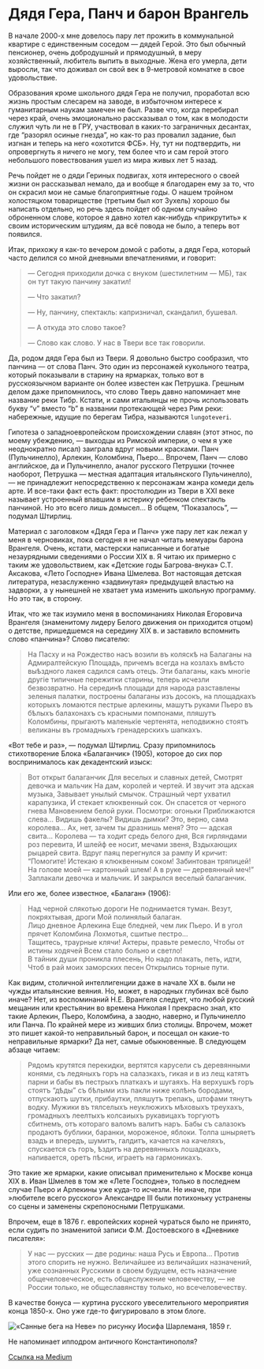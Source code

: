 # Дядя Гера, Панч и барон Врангель

В начале 2000-х мне довелось пару лет прожить в коммунальной квартире с единственным соседом — дядей Герой. Это был обычный пенсионер, очень добродушный и прямодушный, в меру хозяйственный, любитель выпить в выходные. Жена его умерла, дети выросли, так что доживал он свой век в 9-метровой комнатке в свое удовольствие.

Образования кроме школьного дядя Гера не получил, проработал всю жизнь простым слесарем на заводе, в избыточном интересе к гуманитарным наукам замечен не был. Разве что, когда перебирал через край, очень эмоционально рассказывал о том, как в молодости служил чуть ли не в ГРУ, участвовал в каких-то заграничных десантах, где “разорял осиные гнезда”, но как-то раз провалил задание, был изгнан и теперь на него «охотится ФСБ». Ну, тут ни подтвердить, ни опровергнуть я ничего не могу, тем более что и сам герой этого небольшого повествования ушел из мира живых лет 5 назад.

Речь пойдет не о дяди Гериных подвигах, хотя интересного о своей жизни он рассказывал немало, да и вообще я благодарен ему за то, что он скрасил мои не самые благоприятные годы. О нашем тройном холостяцком товариществе (третьим был кот Зухель) хорошо бы написать отдельно, но речь здесь пойдет об одном случайно оброненном слове, которое я давно хотел как-нибудь «прикрутить» к своим историческим штудиям, да всё повода не было, а теперь вот появился.

Итак, прихожу я как-то вечером домой с работы, а дядя Гера, который часто делился со мной дневными впечатлениями, и говорит:

> — Сегодня приходили дочка с внуком (шестилетним — МБ), так он тут такую панчину закатил!
> 
> — Что закатил?
> 
> — Ну, панчину, спектакль: капризничал, скандалил, бушевал.
> 
> — А откуда это слово такое?
> 
> — Слово как слово. У нас в Твери все так говорили.

Да, родом дядя Гера был из Твери. Я довольно быстро сообразил, что панчина — от слова Панч. Это один из персонажей кукольного театра, который показывали в старину на ярмарках, только вот в русскоязычном варианте он более известен как Петрушка. Грешным делом даже припомнилось, что слово Тверь давно напоминает мне название реки Тибр. Кстати, и сами итальянцы не прочь использовать букву “v” вместо “b” в названии протекающей через Рим реки: набережные, идущие по берегам Тибра, называются `lungoteveri`.

Гипотеза о западноевропейском происхождении славян (этот этнос, по моему убеждению, — выходцы из Римской империи, о чем я уже неоднократно писал) заиграла вдруг новыми красками. Панч (Пульчинелло), Арлекин, Коломбина, Пьеро… Впрочем, Панч — слово английское, да и Пульчинелло, аналог русского Петрушки (точнее наоборот, Петрушка — местная адаптация итальянского Пульчинелло), — не принадлежит непосредственно к персонажам жанра комеди дель арте. И все-таки факт есть факт: простолюдин из Твери в XXI веке называет устроенный впавшим в истерику ребенком спектакль панчиной. Но это всего лишь домысел… В общем, “Показалось”, — подумал Штирлиц.

Материал с заголовком «Дядя Гера и Панч» уже пару лет как лежал у меня в черновиках, пока сегодня я не начал читать мемуары барона Врангеля. Очень, кстати, мастерски написанные и богатые незаурядными сведениями о России XIX в. Я читаю их примерно с таким же удовольствием, как «Детские годы Багрова-внука» С.Т. Аксакова, «Лето Господне» Ивана Шмелева. Вот настоящая детская литература, незаслуженно «задвинутая» предыдущей властью на задворки, а у нынешней не хватает ума изменить школьную программу. Но это так, в сторону.

Итак, что же так изумило меня в воспоминаниях Николая Егоровича Врангеля (знаменитому лидеру Белого движения он приходится отцом) о детстве, пришедшемся на середину XIX в. и заставило вспомнить слово «панчина»? Слово писателю:

> На Пасху и на Рождество насъ возили въ коляскѣ на Балаганы на Ад­миралтейскую Площадь, причемъ всегда на козлахъ вмѣсто выѣздного ла­кея садился самъ отецъ. Эти балаганы, какъ многіе другіе типичные пережитки старины, теперь исчезли безвозвратно. На серединѣ площади для народа разставлены зеленыя палатки, по­строены балаганы изъ досокъ, на площадкахъ которыхъ ломаются пестрые арлекины, машутъ руками Пьеро въ бѣлыхъ балахонахъ съ красными пом­понами, пляшутъ Коломбины, прыгаютъ маленькіе чертенята, неподвижно стоятъ великаны въ громадныхъ гренадерскихъ шапкахъ.

«Вот тебе и раз», — подумал Штирлиц. Сразу припомнилось стихотворение Блока «Балаганчик» (1905), которое до сих пор воспринималось как декадентский изыск:

> Вот открыт балаганчик
Для веселых и славных детей,
Смотрят девочка и мальчик
На дам, королей и чертей.
И звучит эта адская музыка,
Завывает унылый смычок.
Страшный черт ухватил карапузика,
И стекает клюквенный сок.
Он спасется от черного гнева
Мановением белой руки.
Посмотри: огоньки
Приближаются слева…
Видишь факелы? Видишь дымки?
Это, верно, сама королева… 
Ах, нет, зачем ты дразнишь меня?
Это — адская свита…
Королева — та ходит средь белого дня,
Вся гирляндами роз перевита,
И шлейф ее носит, мечами звеня,
Вздыхающих рыцарей свита.
Вдруг паяц перегнулся за рампу
И кричит: “Помогите!
Истекаю я клюквенным соком!
Забинтован тряпицей!
На голове моей — картонный шлем!
А в руке — деревянный меч!”
Заплакали девочка и мальчик.
И закрылся веселый балаганчик.

Или его же, более известное, «Балаган» (1906):

> Над черной слякотью дороги
Не поднимается туман.
Везут, покряхтывая, дроги
Мой полинялый балаган.  
Лицо дневное Арлекина
Еще бледней, чем лик Пьеро.
И в угол прячет Коломбина
Лохмотья, сшитые пестро…  
Тащитесь, траурные клячи!
Актеры, правьте ремесло,
Чтобы от истины ходячей
Всем стало больно и светло!  
В тайник души проникла плесень, 
Но надо плакать, петь, идти,
Чтоб в рай моих заморских песен
Открылись торные пути.

Как видим, столичной интеллигенции даже в начале XX в. были не чужды итальянские веяния. Но, может, в народных глубинах всё было иначе? Нет, из воспоминаний Н.Е. Врангеля следует, что любой русский мещанин или крестьянин во времена Николая I прекрасно знал, кто такие Арлекин, Пьеро, Коломбина, а заодно, наверно, и Пульчинелло или Панча. По крайней мере из живших близ столицы. Впрочем, может это пишет какой-то неправильный барон, и посещал он какие-то неправильные ярмарки? Да нет, самые обыкновенные. В следующем абзаце читаем:

> Рядомъ крутятся перекидки, вертятся карусели съ деревянными конями, съ ледяныхъ горъ на салазкахъ, гикая и в из лещ катятъ парни и бабы въ пестрыхъ платкахъ и шугаяхъ. На верхушкѣ горъ стоятъ “дѣды” съ бѣлыми изъ пакли ниже колѣнъ бородами, отпускаютъ шутки, прибаутки, пляшутъ трепакъ, што­фами тянутъ водку. Мужики въ тялселыхъ неуклюжихъ мѣховыхъ треу­хахъ, громадныхъ леелтыхъ колсаиыхъ рукавицахъ торгуютъ сбитнемъ, отъ котораго валомъ валитъ наръ. Бабы съ салазокъ продаютъ бублики, баранки, мороженое, яблоки. Толпа шныряетъ взадъ и впередъ, шумитъ, галдитъ, качается на качеляхъ, спускается съ горъ, ѣздитъ на деревянныхъ лошадкахъ, напивается, оретъ пѣсни, играетъ на гармоникахъ.

Это такие же ярмарки, какие описывал применительно к Москве конца XIX в. Иван Шмелев в том же «Лете Господне», только в последнем случае Пьеро и Арлекины уже куда-то исчезли. Не иначе, при »любителе всего русского» Александре III были потихоньку устранены со сцены и заменены скрепоносными Петрушками.

Впрочем, еще в 1876 г. европейских корней чураться было не принято, если судить по знаменитой записи Ф.М. Достоевского в «Дневнике писателя»:

> У нас — русских — две родины: наша Русь и Европа… Против этого спорить не нужно. Величайшее из величайших назначений, уже сознанных Русскими в своем будущем, есть назначение общечеловеческое, есть общеслужение человечеству, — не России только, не общеславянству только, но всечеловечеству.

В качестве бонуса — куртина русского увеселительного мероприятия конца 1850-х. Оно уже где-то фигурировало в этом блоге.

<img src="race.png" alt="«Санные бега на Неве» по рисунку Иосифа Шарлеманя, 1859 г." />

Не напоминает ипподром античного Константинополя?

[Ссылка на Medium](https://yababay.medium.com/%D0%B4%D1%8F%D0%B4%D1%8F-%D0%B3%D0%B5%D1%80%D0%B0-%D0%BF%D0%B0%D0%BD%D1%87-%D0%B8-%D0%B1%D0%B0%D1%80%D0%BE%D0%BD-%D0%B2%D1%80%D0%B0%D0%BD%D0%B3%D0%B5%D0%BB%D1%8C-2a4575b10196)
